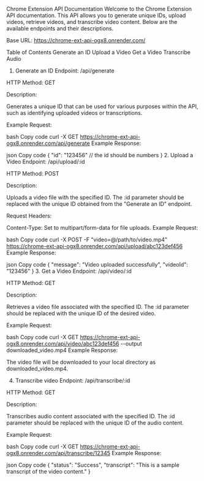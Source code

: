 Chrome Extension API Documentation
Welcome to the Chrome Extension API documentation. This API allows you to generate unique IDs, upload videos, retrieve videos, and transcribe video content. Below are the available endpoints and their descriptions.

Base URL: https://chrome-ext-api-ogx8.onrender.com/

Table of Contents
Generate an ID
Upload a Video
Get a Video
Transcribe Audio
1. Generate an ID
Endpoint: /api/generate

HTTP Method: GET

Description:

Generates a unique ID that can be used for various purposes within the API, such as identifying uploaded videos or transcriptions.

Example Request:

bash
Copy code
curl -X GET https://chrome-ext-api-ogx8.onrender.com/api/generate
Example Response:

json
Copy code
{
  "id": "123456" // the id should be numbers
}
2. Upload a Video
Endpoint: /api/upload/:id

HTTP Method: POST

Description:

Uploads a video file with the specified ID. The :id parameter should be replaced with the unique ID obtained from the "Generate an ID" endpoint.

Request Headers:

Content-Type: Set to multipart/form-data for file uploads.
Example Request:

bash
Copy code
curl -X POST -F "video=@/path/to/video.mp4" https://chrome-ext-api-ogx8.onrender.com/api/upload/abc123def456
Example Response:

json
Copy code
{
  "message": "Video uploaded successfully",
  "videoId": "123456"
}
3. Get a Video
Endpoint: /api/video/:id

HTTP Method: GET

Description:

Retrieves a video file associated with the specified ID. The :id parameter should be replaced with the unique ID of the desired video.

Example Request:

bash
Copy code
curl -X GET https://chrome-ext-api-ogx8.onrender.com/api/video/abc123def456 --output downloaded_video.mp4
Example Response:

The video file will be downloaded to your local directory as downloaded_video.mp4.

4. Transcribe video
Endpoint: /api/transcribe/:id

HTTP Method: GET

Description:

Transcribes audio content associated with the specified ID. The :id parameter should be replaced with the unique ID of the audio content.

Example Request:

bash
Copy code
curl -X GET https://chrome-ext-api-ogx8.onrender.com/api/transcribe/12345
Example Response:

json
Copy code
{
  "status": "Success",
  "transcript": "This is a sample transcript of the video content."
}
